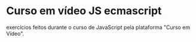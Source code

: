 # Curso em vídeo JS ecmascript
 exercícios feitos durante o curso de JavaScript pela plataforma "Curso em Vídeo".
